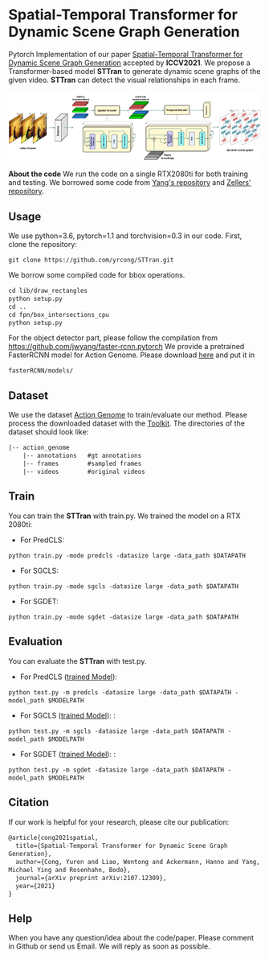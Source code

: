 # Spatial-Temporal Transformer for Dynamic Scene Graph Generation
Pytorch Implementation of our paper [Spatial-Temporal Transformer for Dynamic Scene Graph Generation](https://arxiv.org/abs/2107.12309) accepted by **ICCV2021**. We propose a Transformer-based model **STTran** to generate dynamic scene graphs of the given video. **STTran** can detect the visual relationships in each frame.

![GitHub Logo](/data/framework.png)

**About the code**
We run the code on a single RTX2080ti for both training and testing. We borrowed some code from [Yang's repository](https://github.com/jwyang/faster-rcnn.pytorch) and [Zellers' repository](https://github.com/rowanz/neural-motifs).

## Usage
We use python=3.6, pytorch=1.1 and torchvision=0.3 in our code. First, clone the repository:
```
git clone https://github.com/yrcong/STTran.git
```
We borrow some compiled code for bbox operations.
```
cd lib/draw_rectangles
python setup.py
cd ..
cd fpn/box_intersections_cpu
python setup.py
```
For the object detector part, please follow the compilation from https://github.com/jwyang/faster-rcnn.pytorch
We provide a pretrained FasterRCNN model for Action Genome. Please download [here](https://drive.google.com/file/d/1-u930Pk0JYz3ivS6V_HNTM1D5AxmN5Bs/view?usp=sharing) and put it in
```
fasterRCNN/models/
```

## Dataset
We use the dataset [Action Genome](https://www.actiongenome.org/#download) to train/evaluate our method. Please process the downloaded dataset with the [Toolkit](https://github.com/JingweiJ/ActionGenome). The directories of the dataset should look like:
```
|-- action_genome
    |-- annotations   #gt annotations
    |-- frames        #sampled frames
    |-- videos        #original videos
```
## Train
You can train the **STTran** with train.py. We trained the model on a RTX 2080ti:
+ For PredCLS: 
```
python train.py -mode predcls -datasize large -data_path $DATAPATH 
```
+ For SGCLS: 
```
python train.py -mode sgcls -datasize large -data_path $DATAPATH 
```
+ For SGDET: 
```
python train.py -mode sgdet -datasize large -data_path $DATAPATH 
```

## Evaluation
You can evaluate the **STTran** with test.py.
+ For PredCLS ([trained Model](https://drive.google.com/file/d/1Sk5qFLWTZmwr63fHpy_C7oIxZSQU16vU/view?usp=sharing)): 
```
python test.py -m predcls -datasize large -data_path $DATAPATH -model_path $MODELPATH
```
+ For SGCLS ([trained Model](https://drive.google.com/file/d/1ZbJ7JkTEVM9mCI-9e5bCo6uDlKbWttgH/view?usp=sharing)): : 
```
python test.py -m sgcls -datasize large -data_path $DATAPATH -model_path $MODELPATH
```
+ For SGDET ([trained Model](https://drive.google.com/file/d/1dBE90bQaXB-xogRdyAJa2A5S8RwYvjPp/view?usp=sharing)): : 
```
python test.py -m sgdet -datasize large -data_path $DATAPATH -model_path $MODELPATH
```

## Citation
If our work is helpful for your research, please cite our publication:
```
@article{cong2021spatial,
  title={Spatial-Temporal Transformer for Dynamic Scene Graph Generation},
  author={Cong, Yuren and Liao, Wentong and Ackermann, Hanno and Yang, Michael Ying and Rosenhahn, Bodo},
  journal={arXiv preprint arXiv:2107.12309},
  year={2021}
}
```
## Help 
When you have any question/idea about the code/paper. Please comment in Github or send us Email. We will reply as soon as possible.
